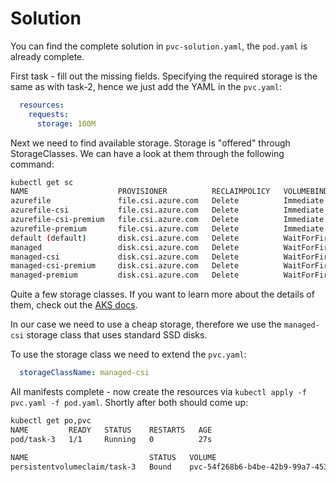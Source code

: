 # Solution

You can find the complete solution in `pvc-solution.yaml`, the `pod.yaml` is already complete.

First task - fill out the missing fields. Specifying the required storage is the same as with task-2, hence we just add the YAML in the `pvc.yaml`:

```yaml
  resources:
    requests:
      storage: 100M
```

Next we need to find available storage. Storage is "offered" through StorageClasses. We can have a look at them through the following command:

```bash
kubectl get sc
NAME                    PROVISIONER          RECLAIMPOLICY   VOLUMEBINDINGMODE      ALLOWVOLUMEEXPANSION   AGE
azurefile               file.csi.azure.com   Delete          Immediate              true                   30m
azurefile-csi           file.csi.azure.com   Delete          Immediate              true                   30m
azurefile-csi-premium   file.csi.azure.com   Delete          Immediate              true                   30m
azurefile-premium       file.csi.azure.com   Delete          Immediate              true                   30m
default (default)       disk.csi.azure.com   Delete          WaitForFirstConsumer   true                   30m
managed                 disk.csi.azure.com   Delete          WaitForFirstConsumer   true                   30m
managed-csi             disk.csi.azure.com   Delete          WaitForFirstConsumer   true                   30m
managed-csi-premium     disk.csi.azure.com   Delete          WaitForFirstConsumer   true                   30m
managed-premium         disk.csi.azure.com   Delete          WaitForFirstConsumer   true                   30m
```

Quite a few storage classes. If you want to learn more about the details of them, check out the [AKS docs](https://learn.microsoft.com/en-us/azure/aks/concepts-storage).

In our case we need to use a cheap storage, therefore we use the `managed-csi` storage class that uses standard SSD disks.

To use the storage class we need to extend the `pvc.yaml`:

```yaml
  storageClassName: managed-csi
```

All manifests complete - now create the resources via `kubectl apply -f pvc.yaml -f pod.yaml`. Shortly after both should come up:

```bash
kubectl get po,pvc
NAME         READY   STATUS    RESTARTS   AGE
pod/task-3   1/1     Running   0          27s

NAME                           STATUS   VOLUME                                     CAPACITY   ACCESS MODES   STORAGECLASS   AGE
persistentvolumeclaim/task-3   Bound    pvc-54f268b6-b4be-42b9-99a7-453830368dd8   1Gi        RWO            managed-csi    27s
```